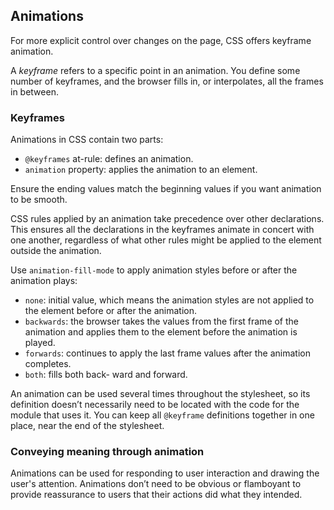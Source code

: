 ## Animations

For more explicit control over changes on the page, CSS offers keyframe animation.

A *keyframe* refers to a specific point in an animation. You define some number of keyframes, and the browser fills in, or interpolates, all the frames in between.

### Keyframes

Animations in CSS contain two parts:

- `@keyframes` at-rule: defines an animation.
- `animation` property: applies the animation to an element.

Ensure the ending values match the beginning values if you want animation to be smooth.

CSS rules applied by an animation take precedence over other declarations. This ensures all the declarations in the keyframes animate in concert with one another, regardless of what other rules might be applied to the element outside the animation.

Use `animation-fill-mode` to apply animation styles before or after the animation plays:

- `none`: initial value, which means the animation styles are not applied to the element before or after the animation.
- `backwards`: the browser takes the values from the first frame of the animation and applies them to the element before the animation is played.
- `forwards`: continues to apply the last frame values after the animation completes.
- `both`: fills both back- ward and forward.

An animation can be used several times throughout the stylesheet, so its definition doesn’t necessarily need to be located with the code for the module that uses it. You can keep all `@keyframe` definitions together in one place, near the end of the stylesheet.

### Conveying meaning through animation

Animations can be used for responding to user interaction and drawing the user's attention. Animations don’t need to be obvious or flamboyant to provide reassurance to users that their actions did what they intended.